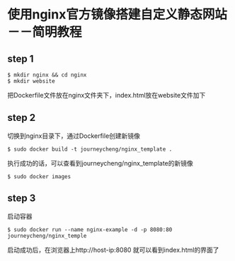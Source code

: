 # 使用nginx官方镜像搭建自定义静态网站－－简明教程

## step 1
```
$ mkdir nginx && cd nginx
$ mkdir website
```
 把Dockerfile文件放在nginx文件夹下，index.html放在website文件加下
 
## step 2
切换到nginx目录下，通过Dockerfile创建新镜像
```
$ sudo docker build -t journeycheng/nginx_template .
```
执行成功的话，可以查看到journeycheng/nginx_template的新镜像
```
$ sudo docker images
```
## step 3
启动容器
```
$ sudo docker run --name nginx-example -d -p 8080:80 journeycheng/nginx_temple
```
启动成功后，在浏览器上http://host-ip:8080 就可以看到index.html的界面了
